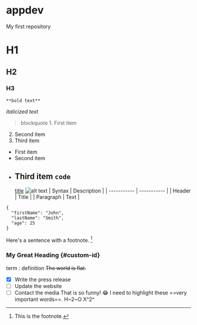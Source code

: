 # appdev
My first repository
# H1
## H2 
### H3
	**bold text**
*italicized text*
> blockquote
	1. First item
2. Second item
3. Third item
- First item
- Second item
- Third item
`code`
	---
  [title](https://www.example.com)
  ![alt text](image.jpg)
  | Syntax | Description |
| ----------- | ----------- |
| Header | Title |
| Paragraph | Text |
```
{
  "firstName": "John",
  "lastName": "Smith",
  "age": 25
}
```
Here's a sentence with a footnote. [^1]

[^1]: This is the footnote.
### My Great Heading {#custom-id}
term
: definition
~~The world is flat.~~
- [x] Write the press release
- [ ] Update the website
- [ ] Contact the media
That is so funny! :joy:
I need to highlight these ==very important words==.
	H~2~O
  	X^2^
